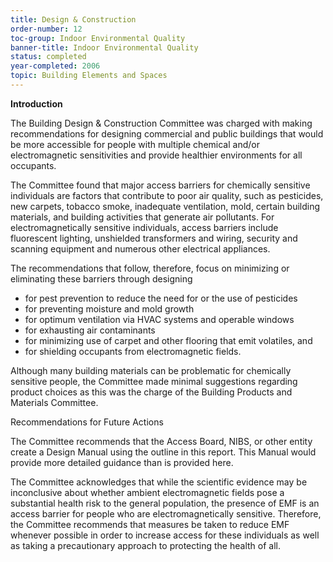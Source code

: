 ```yaml
---
title: Design & Construction
order-number: 12
toc-group: Indoor Environmental Quality
banner-title: Indoor Environmental Quality
status: completed
year-completed: 2006
topic: Building Elements and Spaces
---
```


**Introduction**

The Building Design & Construction Committee was charged with making recommendations for designing commercial and public buildings that would be more accessible for people with multiple chemical and/or electromagnetic sensitivities and provide healthier environments for all occupants.

The Committee found that major access barriers for chemically sensitive individuals are factors that contribute to poor air quality, such as pesticides, new carpets, tobacco smoke, inadequate ventilation, mold, certain building materials, and building activities that generate air pollutants. For electromagnetically sensitive individuals, access barriers include fluorescent lighting, unshielded transformers and wiring, security and scanning equipment and numerous other electrical appliances.

The recommendations that follow, therefore, focus on minimizing or eliminating these barriers through designing

-   for pest prevention to reduce the need for or the use of pesticides
-   for preventing moisture and mold growth
-   for optimum ventilation via HVAC systems and operable windows
-   for exhausting air contaminants
-   for minimizing use of carpet and other flooring that emit volatiles, and
-   for shielding occupants from electromagnetic fields.

Although many building materials can be problematic for chemically sensitive people, the Committee made minimal suggestions regarding product choices as this was the charge of the Building Products and Materials Committee.

Recommendations for Future Actions

The Committee recommends that the Access Board, NIBS, or other entity create a Design Manual using the outline in this report. This Manual would provide more detailed guidance than is provided here.

The Committee acknowledges that while the scientific evidence may be inconclusive about whether ambient electromagnetic fields pose a substantial health risk to the general population, the presence of EMF is an access barrier for people who are electromagnetically sensitive. Therefore, the Committee recommends that measures be taken to reduce EMF whenever possible in order to increase access for these individuals as well as taking a precautionary approach to protecting the health of all.
